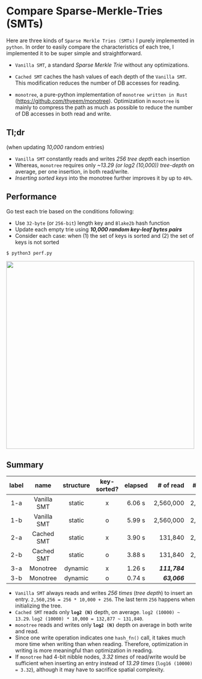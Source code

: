# Compare Sparse-Merkle-Tries (SMTs)

Here are three kinds of `Sparse Merkle Tries (SMTs)` I purely implemented in `python`. In order to easily compare the characteristics of each tree, I implemented it to be super simple and straightforward.

- `Vanilla SMT`, a standard _Sparse Merkle Trie_ without any optimizations.

- `Cached SMT` caches the hash values of each depth of the `Vanilla SMT`. This modification reduces the number of DB accesses for reading.

- `monotree`, a pure-python implementation of `monotree written in Rust` (https://github.com/thyeem/monotree). Optimization in `monotree` is mainly to compress the path as much as possible to reduce the number of DB accesses in both read and write.

## Tl;dr
(when updating _10,000_ random entries)

- `Vanilla SMT` constantly reads and writes _256 tree depth_ each insertion
- Whereas, `monotree` requires only _~13.29 (or log2 (10,000)) tree-depth_ on average, per one insertion, in both read/write.
- _Inserting sorted keys_ into the monotree further improves it by up to `40%`.

## Performance
Go test each trie based on the conditions following:


- Use `32-byte` (or `256-bit`) length key and `Blake2b` hash function
- Update each empty trie using ___10,000 random key-leaf bytes pairs___
- Consider each case: when (1) the set of keys is sorted and (2) the set of keys is not sorted

``` bash
$ python3 perf.py
```
<img src="test.png" width="500"/>

## Summary

| label   | name          | structure   | key-sorted?   | elapsed   | # of read     | # of write    | final root   |
| :-----: | :-----------: | :---------: | :-----------: | :-------: | ----------:   | -----------:  | :----------: |
| 1-a     | Vanilla SMT   | static      | x             | 6.06 s    | 2,560,000     | 2,560,256     | 8539..5fec   |
| 1-b     | Vanilla SMT   | static      | o             | 5.99 s    | 2,560,000     | 2,560,256     | 8539..5fec   |
| 2-a     | Cached SMT    | static      | x             | 3.90 s    | 131,840       | 2,560,256     | 8539..5fec   |
| 2-b     | Cached SMT    | static      | o             | 3.88 s    | 131,840       | 2,560,256     | 8539..5fec   |
| 3-a     | Monotree      | dynamic     | x             | 1.26 s    | ___111,784___ | ___121,784___ | a701..c34c   |
| 3-b     | Monotree      | dynamic     | o             | 0.74 s    | ___63,066___  | ___73,066___  | a701..c34c   |

- `Vanilla SMT` always reads and writes _256 times_ (_tree depth_) to insert an entry. `2,560,256 = 256 * 10,000 + 256`. The last term `256` happens when initializing the tree.
- `Cached SMT` reads only __`log2 (N)`__ depth, on average. `log2 (10000) ~ 13.29`. `log2 (10000) * 10,000 = 132,877 ~ 131,840`.
- `monotree` reads and writes only __`log2 (N)`__ depth on average in both write and read.
- Since one write operation indicates one `hash_fn()` call, it takes much more time when writing than when reading. Therefore, optimization in writing is more meaningful than optimization in reading.
- If `monotree` had 4-bit nibble nodes, _3.32 times_ of read/write would be sufficient when inserting an entry instead of _13.29 times_ (`log16 (10000) = 3.32`), although it may have to sacrifice spatial complexity.
